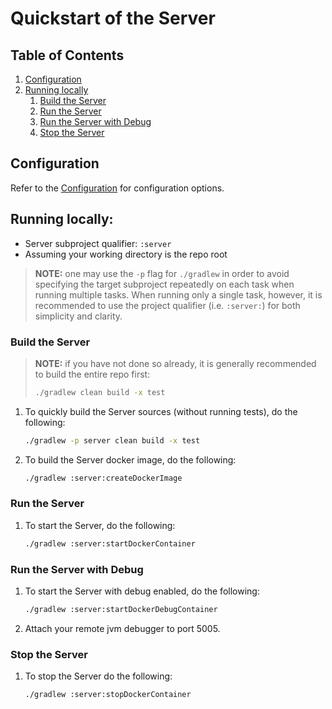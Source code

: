 # Quickstart of the Server

## Table of Contents

1. [Configuration](#configuration)
1. [Running locally](#running-locally)
   1. [Build the Server](#build-the-server)
   1. [Run the Server](#run-the-server)
   1. [Run the Server with Debug](#run-the-server-with-debug)
   1. [Stop the Server](#stop-the-server)

## Configuration

Refer to the [Configuration](configuration.md) for configuration options.

## Running locally:

- Server subproject qualifier: `:server`
- Assuming your working directory is the repo root

> **NOTE:** one may use the `-p` flag for `./gradlew` in order to avoid
> specifying the target subproject repeatedly on each task when running
> multiple tasks. When running only a single task, however, it is
> recommended to use the project qualifier (i.e. `:server:`) for
> both simplicity and clarity.

### Build the Server

> **NOTE:** if you have not done so already, it is
> generally recommended to build the entire repo first:
> ```bash
> ./gradlew clean build -x test
> ```

1. To quickly build the Server sources (without running tests), do the following:
   ```bash
   ./gradlew -p server clean build -x test
   ```

1. To build the Server docker image, do the following:
   ```bash
   ./gradlew :server:createDockerImage
   ```

### Run the Server

1. To start the Server, do the following:
   ```bash
   ./gradlew :server:startDockerContainer
   ```

### Run the Server with Debug

1. To start the Server with debug enabled, do the following:
   ```bash
   ./gradlew :server:startDockerDebugContainer
   ```

1. Attach your remote jvm debugger to port 5005.

### Stop the Server

1. To stop the Server do the following:
   ```bash
   ./gradlew :server:stopDockerContainer
   ```
